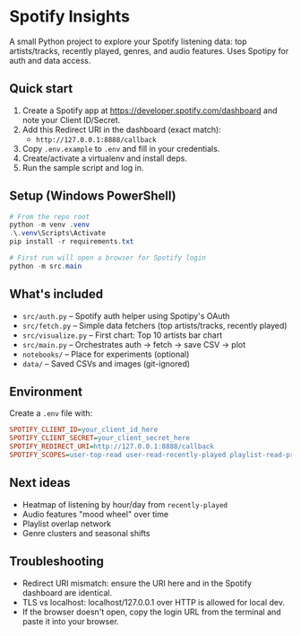 # Spotify Insights

A small Python project to explore your Spotify listening data: top artists/tracks, recently played, genres, and audio features. Uses Spotipy for auth and data access.

## Quick start

1. Create a Spotify app at <https://developer.spotify.com/dashboard> and note your Client ID/Secret.
2. Add this Redirect URI in the dashboard (exact match):
   - `http://127.0.0.1:8888/callback`
3. Copy `.env.example` to `.env` and fill in your credentials.
4. Create/activate a virtualenv and install deps.
5. Run the sample script and log in.

## Setup (Windows PowerShell)

```powershell
# From the repo root
python -m venv .venv
.\.venv\Scripts\Activate
pip install -r requirements.txt

# First run will open a browser for Spotify login
python -m src.main
```

## What's included

- `src/auth.py` – Spotify auth helper using Spotipy's OAuth
- `src/fetch.py` – Simple data fetchers (top artists/tracks, recently played)
- `src/visualize.py` – First chart: Top 10 artists bar chart
- `src/main.py` – Orchestrates auth → fetch → save CSV → plot
- `notebooks/` – Place for experiments (optional)
- `data/` – Saved CSVs and images (git-ignored)

## Environment

Create a `.env` file with:

```ini
SPOTIFY_CLIENT_ID=your_client_id_here
SPOTIFY_CLIENT_SECRET=your_client_secret_here
SPOTIFY_REDIRECT_URI=http://127.0.0.1:8888/callback
SPOTIFY_SCOPES=user-top-read user-read-recently-played playlist-read-private
```

## Next ideas

- Heatmap of listening by hour/day from `recently-played`
- Audio features "mood wheel" over time
- Playlist overlap network
- Genre clusters and seasonal shifts

## Troubleshooting

- Redirect URI mismatch: ensure the URI here and in the Spotify dashboard are identical.
- TLS vs localhost: localhost/127.0.0.1 over HTTP is allowed for local dev.
- If the browser doesn't open, copy the login URL from the terminal and paste it into your browser.
